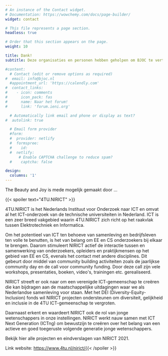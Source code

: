 ```yaml
---
# An instance of the Contact widget.
# Documentation: https://wowchemy.com/docs/page-builder/
widget: contact

# This file represents a page section.
headless: true

# Order that this section appears on the page.
weight: 10

title: Dank!
subtitle: Deze organisaties en personen hebben geholpen om BJOC te vertalen

#content:
  # Contact (edit or remove options as required)
#  email: info@bjoc.nl
  #appointment_url: 'https://calendly.com'
#  contact_links:
#    - icon: comments
#      icon_pack: fas
#      name: Naar het forum!
#      link: 'forum.ieni.org'

  # Automatically link email and phone or display as text?
#  autolink: true

  # Email form provider
  #form:
  #  provider: netlify
  #  formspree:
  #    id:
  #  netlify:
      # Enable CAPTCHA challenge to reduce spam?
  #    captcha: false

design:
  columns: '1'
---
```

The Beauty and Joy is mede mogelijk gemaakt door ...

{{< spoiler text="4TU.NIRICT" >}}


4TU.NIRICT is het Nederlands Instituut voor Onderzoek naar ICT en omvat al het ICT-onderzoek van de technische universiteiten in Nederland. ICT is een zeer breed vakgebied waarin 4TU.NIRICT zich richt op het raakvlak tussen Elektrotechniek en Informatica.

Om het potentieel van ICT ten behoeve van samenleving en bedrijfsleven ten volle te benutten, is het van belang om EE en CS onderzoekers bij elkaar te brengen. Daarom stimuleert NIRICT actief de interactie tussen en samenwerking van onderzoekers, opleiders en praktijkmensen op het gebied van EE en CS, evenals het contact met andere disciplines. Dit gebeurt door middel van community building activiteiten zoals de jaarlijkse community day en de call voor community funding. Door deze call zijn vele workshops, presentaties, boeken, video's, trainingen etc. gerealiseerd.

NIRICT streeft er ook naar om een ​​verenigde ICT-gemeenschap te creëren die kan bijdragen aan de maatschappelijke uitdagingen waar we als Nederlandse samenleving voor staan. Met het DEI (Diversity-Equity-Inclusion) fonds wil NIRICT projecten ondersteunen om diversiteit, gelijkheid en inclusie in de 4TU ICT-gemeenschap te vergroten.

Daarnaast erkent en waardeert NIRICT ook de rol van jonge wetenschappers in onze instellingen. NIRICT werkt nauw samen met ICT Next Generation (ICTng) om bewustzijn te creëren over het belang van een actieve en goed toegeruste volgende generatie jonge wetenschappers.



Bekijk hier alle projecten en eindverslagen van NIRICT 2021.



Link website: https://www.4tu.nl/nirict/{{< /spoiler >}}

